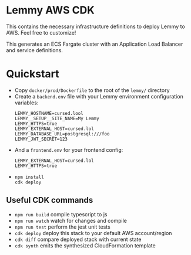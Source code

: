 # Lemmy AWS CDK
This contains the necessary infrastructure definitions to deploy Lemmy to AWS. Feel free to customize!

This generates an ECS Fargate cluster with an Application Load Balancer and service definitions.

# Quickstart
* Copy `docker/prod/Dockerfile` to the root of the `lemmy/` directory
* Create a `backend.env` file with your Lemmy environment configuration variables:
  ```env
  LEMMY_HOSTNAME=cursed.lool
  LEMMY__SETUP__SITE_NAME=My Lemmy
  LEMMY_HTTPS=true
  LEMMY_EXTERNAL_HOST=cursed.lol
  LEMMY_DATABASE_URL=postgresql:///foo
  LEMMY_JWT_SECRET=123
  ```
* And a `frontend.env` for your frontend config:
  ```env
  LEMMY_EXTERNAL_HOST=cursed.lol
  LEMMY_HTTPS=true
  ```
* ```
  npm install
  cdk deploy
  ```

## Useful CDK commands

 * `npm run build`   compile typescript to js
 * `npm run watch`   watch for changes and compile
 * `npm run test`    perform the jest unit tests
 * `cdk deploy`      deploy this stack to your default AWS account/region
 * `cdk diff`        compare deployed stack with current state
 * `cdk synth`       emits the synthesized CloudFormation template
